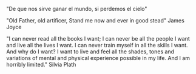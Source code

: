 "De que nos sirve ganar el mundo, si perdemos el cielo"

"Old Father, old artificer, Stand me now and ever in good stead" James Joyce

"I can never read all the books I want; I can never be all the people I want and live all the lives I want. 
I can never train myself in all the skills I want.
And why do I want? I want to live and feel all the shades, tones and variations of mental and physical experience possible in my life. And I am horribly limited." Silvia Plath

